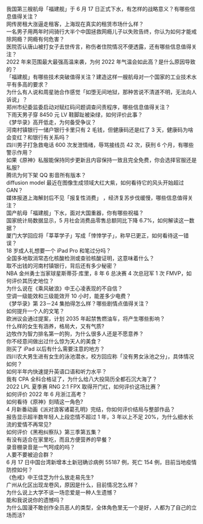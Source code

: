 我国第三艘航母「福建舰」于 6 月 17 日正式下水，有怎样的战略意义？有哪些信息值得关注？  
网传房租大涨逼走租客，上海现在真实的租赁市场什么样？  
一名男子用两年时间骑行大半个中国拯救网瘾儿子以失败告终，你认为如何才能戒除网瘾？网瘾有何危害？  
医院否认唐山被打女子去世传言，称伤者住院情况不便透露，还有哪些信息值得关注？  
2022 年来范围最大最强高温来袭，为何 2022 年气温会如此高？是什么原因导致的？  
「福建舰」有哪些技术突破值得关注？建造这样一艘航母对一个国家的工业技术水平有多高的要求？  
为什么有人说和周星驰合作感觉「如堕无间地狱，那种苦说不清道不明，无法向人诉说」？  
郑州市纪委监委启动对赋红码问题调查问责程序，哪些信息值得关注？  
下雨天男子穿 8450 元 LV 鞋脚趾被染绿，如何评价此事？  
《梦华录》高开低走，为何备受争议？  
河南村镇银行一储户银行卡里只有 2 毛钱，但健康码还是红了 3 天，健康码为啥会变红？和银行有关系吗？  
四川男子打急救电话 600 次发泄情绪，辱骂接线员 42 次，获刑 6 个月，有哪些警示作用？  
如果《原神》私服能保持同步更新且内容保持一致且完全免费，你会选择官服还是私服?  
腾讯为何下架 QQ 影音所有版本？  
diffusion model 最近在图像生成领域大红大紫，如何看待它的风头开始超过 GAN？  
媒体报道上海解封后不见「报复性消费」 ，经济复苏步伐缓慢，哪些信息值得关注？  
国产航母「福建舰」下水，面对大国重器，你有哪些祝福？  
国家统计局数据显示，5 月社会消费品零售总额同比下降 6.7%，如何解读这一数据？  
厦门大学回应将「莘莘学子」写成「悻悻学子」，称早已更正，如何看待这一错误？  
18 岁成人礼想要一个 iPad Pro 和笔过分吗？  
全国多地取消常态化核酸检测或查验核酸证明，这意味着什么？  
取不出钱的河南村镇银行，背后还有多少秘密？  
NBA 金州勇士当家球星斯蒂芬·库里，8 年 6 总决赛 4 次总冠军 1 次 FMVP，如何评价其历史地位？  
为什么说在《乘风破浪》中王心凌表现的不自信？  
空调一级能效和三级能效开 10 小时，能差多少电费？  
《梦华录》第 23－24 集拍得怎么样？哪些剧情点值得关注？  
如何提升一个人的文笔？  
欧洲议会通过提案，计划 2035 年起禁售燃油车，将产生哪些影响？  
什么样的女生有涵养，格局大，又有气质?  
边牧作为智力排名第一的狗，为什么很多人还是不愿意养？  
你不经意间做出过什么惊为天人的美食？  
刚买了 iPad 以后有什么需要注意的地方？  
四川农大男生进有女生的泳池潜水，校方回应称「没有男女泳池之分」，具体情况如何？  
如何半年内快速提升英语口语和听力水平？  
我有 CPA 全科合格证了，为什么给八大投简历全都石沉大海了？  
2022 LPL 夏季赛 RNG 2:1 FPX 取得开门红，如何评价这场比赛？  
如何评价 2022 年 6 月浙江高考？  
如何看待《原神》刻晴这一角色?  
4 月新番动画《派对浪客诸葛孔明》完结，你如何评价结局与整部作品？  
报告显示超半数年轻人上段恋情不超过 1 年，3 年以上不足 20%，为什么细水长流的爱情不再常见?  
如何评价《黑袍纠察队》第三季第五集？  
有没有适合在家里吃，而且方便营养的早餐？  
录音棚录音是一气呵成的吗？  
人要不要被迫合群？  
6 月 17 日中国台湾新增本土新冠确诊病例 55187 例，死亡 154 例，目前当地疫情防控如何？  
《色戒》中王佳芝为什么放走易先生?  
广州从化区出现龙卷风，原因是什么，目前情况怎么样？  
为什么说上大学不谈一场恋爱是一种人生遗憾？  
能和我说说你的遗憾吗？  
为什么国漫不敢创作全员恶人的类型，全体角色里无一个是好，人都为了自己的立场而活?  
